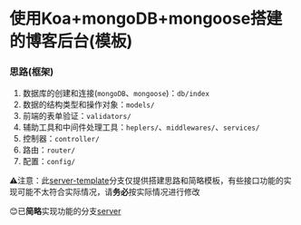 # 使用Koa+mongoDB+mongoose搭建的博客后台(模板)

### 思路(框架)

1. 数据库的创建和连接(`mongoDB`、`mongoose`)：`db/index`
2. 数据的结构类型和操作对象：`models/`
3. 前端的表单验证：`validators/`
4. 辅助工具和中间件处理工具：`heplers/`、`middlewares/`、`services/`
5. 控制器：`controller/`
6. 路由：`router/`
7. 配置：`config/`

⚠注意：此[server-template](https://github.com/ethanlamm/blog/tree/server-template)分支仅提供搭建思路和简略模板，有些接口功能的实现可能不太符合实际情况，请**务必**按实际情况进行修改

😊已**简略**实现功能的分支[server](https://github.com/ethanlamm/blog/tree/server)
